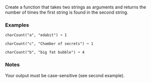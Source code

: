 Create a function that takes two strings as arguments and returns the number of times the first string is found in the second string.


### Examples ###
    charCount("a", "edabit") ➞ 1

    charCount("c", "Chamber of secrets") ➞ 1

    charCount("b", "big fat bubble") ➞ 4


### Notes ###
Your output must be case-sensitive (see second example).